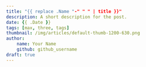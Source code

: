 ```yaml
---
title: "{{ replace .Name "-" " " | title }}"
description: A short description for the post.
date: {{ .Date }}
tags: [max, three, tags]
thumbnail: /img/articles/default-thumb-1200-630.png
author:
    name: Your Name
    github: github_username
draft: true
---
```


